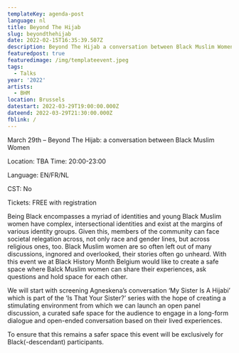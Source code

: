 ```yaml
---
templateKey: agenda-post
language: nl
title: Beyond The Hijab
slug: beyondthehijab
date: 2022-02-15T16:35:39.507Z
description: Beyond The Hijab a conversation between Black Muslim Women
featuredpost: true
featuredimage: /img/templateevent.jpeg
tags:
  - Talks
year: '2022'
artists:
  - BHM
location: Brussels
datestart: 2022-03-29T19:00:00.000Z
dateend: 2022-03-29T21:30:00.000Z
fblink: /
---
```


March 29th – Beyond The Hijab: a conversation between Black Muslim Women

Location: TBA
Time: 20:00-23:00

Language: EN/FR/NL

CST: No

Tickets: FREE with registration

Being Black encompasses a myriad of identities and young Black Muslim women have complex, intersectional identities and exist at the margins of various identity groups. Given this, members of the community can face societal relegation across, not only race and gender lines, but across religious ones, too. Black Muslim women are so often left out of many discussions, ingnored and overlooked, their stories often go unheard.
With this event we at Black History Month Belgium would like to create a safe space where Balck Muslim women can share their experiences, ask questions and hold space for each other.

We will start with screening Agneskena’s conversation ‘My Sister Is A Hijabi’ which is part of the ‘Is That Your Sister?’ series with the hope of creating a stimulating environment from which we can launch an open panel discussion, a curated safe space for the audience to engage in a long-form dialogue and open-ended conversation based on their lived experiences.

To ensure that this remains a safer space this event will be exclusively for Black(-descendant) participants.

